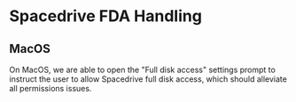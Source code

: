 # Spacedrive FDA Handling

## MacOS

On MacOS, we are able to open the "Full disk access" settings prompt to instruct the user to allow Spacedrive full disk access, which should alleviate all permissions issues.
